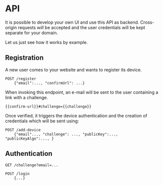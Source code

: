 API
===

It is possible to develop your own UI and use this API as backend.
Cross-origin requests *will* be accepted and the user credentials will be kept separate for your domain.

Let us just see how it works by example.

Registration
------------

A new user comes to your website and wants to register its device.

    POST /register
        {"email":..., "confirmUrl": ...}

When invoking this endpoint, an e-mail will be sent to the user containing a link with a challenge.

    {{confirm-url}}#challenge={{challenge}}


Once verified, it triggers the device authentication and the creation of credentials which will be sent using:

    POST /add-device
        {"email"..., "challenge": ..., "publicKey":..., "publicKeyAlgo":..., }


Authentication
--------------

    GET /challenge?email=...

    POST /login
        {...}